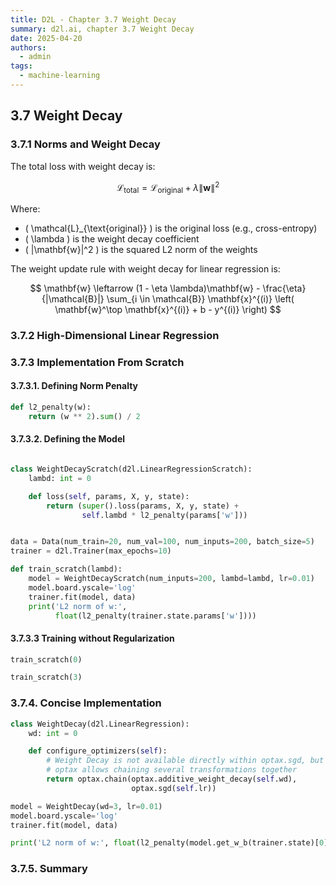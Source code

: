 ```yaml
---
title: D2L - Chapter 3.7 Weight Decay
summary: d2l.ai, chapter 3.7 Weight Decay
date: 2025-04-20
authors:
  - admin
tags:
  - machine-learning
---
```


## 3.7 Weight Decay

### 3.7.1 Norms and Weight Decay

The total loss with weight decay is:

$$
\mathcal{L}_{\text{total}} = \mathcal{L}_{\text{original}} + \lambda \|\mathbf{w}\|^2
$$

Where:

- \( \mathcal{L}\_{\text{original}} \) is the original loss (e.g., cross-entropy)
- \( \lambda \) is the weight decay coefficient
- \( \|\mathbf{w}\|^2 \) is the squared L2 norm of the weights

The weight update rule with weight decay for linear regression is:

$$
\mathbf{w} \leftarrow (1 - \eta \lambda)\mathbf{w} - \frac{\eta}{|\mathcal{B}|} \sum_{i \in \mathcal{B}} \mathbf{x}^{(i)} \left( \mathbf{w}^\top \mathbf{x}^{(i)} + b - y^{(i)} \right)
$$

### 3.7.2 High-Dimensional Linear Regression

### 3.7.3 Implementation From Scratch

#### 3.7.3.1. Defining Norm Penalty

```python
def l2_penalty(w):
    return (w ** 2).sum() / 2
```

#### 3.7.3.2. Defining the Model

```python

class WeightDecayScratch(d2l.LinearRegressionScratch):
    lambd: int = 0

    def loss(self, params, X, y, state):
        return (super().loss(params, X, y, state) +
                self.lambd * l2_penalty(params['w']))


data = Data(num_train=20, num_val=100, num_inputs=200, batch_size=5)
trainer = d2l.Trainer(max_epochs=10)

def train_scratch(lambd):
    model = WeightDecayScratch(num_inputs=200, lambd=lambd, lr=0.01)
    model.board.yscale='log'
    trainer.fit(model, data)
    print('L2 norm of w:',
          float(l2_penalty(trainer.state.params['w'])))

```

#### 3.7.3.3 Training without Regularization

```python
train_scratch(0)

train_scratch(3)
```

### 3.7.4. Concise Implementation

```python
class WeightDecay(d2l.LinearRegression):
    wd: int = 0

    def configure_optimizers(self):
        # Weight Decay is not available directly within optax.sgd, but
        # optax allows chaining several transformations together
        return optax.chain(optax.additive_weight_decay(self.wd),
                           optax.sgd(self.lr))

model = WeightDecay(wd=3, lr=0.01)
model.board.yscale='log'
trainer.fit(model, data)

print('L2 norm of w:', float(l2_penalty(model.get_w_b(trainer.state)[0])))
```

### 3.7.5. Summary
